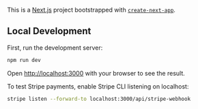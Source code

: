 This is a [Next.js](https://nextjs.org) project bootstrapped with [`create-next-app`](https://nextjs.org/docs/app/api-reference/cli/create-next-app).

## Local Development

First, run the development server:

```bash
npm run dev
```

Open [http://localhost:3000](http://localhost:3000) with your browser to see the result.

To test Stripe payments, enable Stripe CLI listening on localhost:

```bash
stripe listen --forward-to localhost:3000/api/stripe-webhook
```